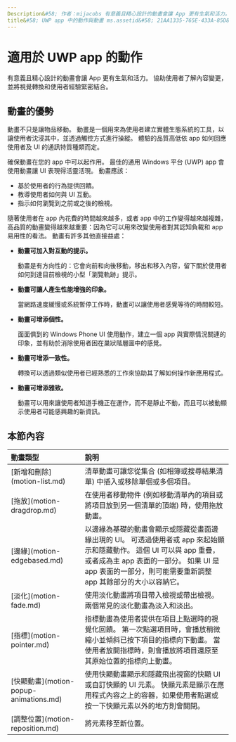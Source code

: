 ```yaml
---
Description&#58; 作者：mijacobs 有意義且精心設計的動畫會讓 App 更有生氣和活力。 協助使用者了解內容變更，並將視覺轉換和使用者經驗緊密結合。
title&#58; UWP app 中的動作與動畫 ms.assetid&#58; 21AA1335-765E-433A-85D8-560B340AE966 label&#58; Motion template&#58; detail.hbs testmetadata&#58; testing tocnode&#58;design and ui
---
```


# 適用於 UWP app 的動作

有意義且精心設計的動畫會讓 App 更有生氣和活力。 協助使用者了解內容變更，並將視覺轉換和使用者經驗緊密結合。

## <span id="Benefits_of_animation"></span><span id="benefits_of_animation"></span><span id="BENEFITS_OF_ANIMATION"></span>動畫的優勢


動畫不只是讓物品移動。 動畫是一個用來為使用者建立實體生態系統的工具，以讓使用者沈浸其中，並透過觸控方式進行操縱。 體驗的品質高低依 app 如何回應使用者及 UI 的通訊特質種類而定。

確保動畫在您的 app 中可以起作用。 最佳的通用 Windows 平台 (UWP) app 會使用動畫讓 UI 表現得活靈活現。 動畫應該：

-   基於使用者的行為提供回饋。
-   教導使用者如何與 UI 互動。
-   指示如何瀏覽到之前或之後的檢視。

隨著使用者在 app 內花費的時間越來越多，或者 app 中的工作變得越來越複雜，高品質的動畫變得越來越重要：因為它可以用來改變使用者對其認知負載和 app 易用性的看法。 動畫有許多其他直接益處：

-   **動畫可加入對互動的提示。**

    動畫是有方向性的：它會向前和向後移動，移出和移入內容，留下關於使用者如何到達目前檢視的小型「瀏覽軌跡」提示。

-   **動畫可讓人產生性能增強的印象。**

    當網路速度緩慢或系統暫停工作時，動畫可以讓使用者感覺等待的時間較短。

-   **動畫可增添個性。**

    面面俱到的 Windows Phone UI 使用動作，建立一個 app 與實際情況關連的印象，並有助於消除使用者困在巢狀階層圖中的感覺。

-   **動畫可增添一致性。**

    轉換可以透過類似使用者已經熟悉的工作來協助其了解如何操作新應用程式。

-   **動畫可增添雅致。**

    動畫可以用來讓使用者知道手機正在運作，而不是靜止不動，而且可以被動顯示使用者可能感興趣的新資訊。

## 本節內容
<table>
<thead>
<tr class="header">
<th align="left">動畫類型</th>
<th align="left">說明</th>
</tr>
</thead>
<tbody>
    <tr>
        <td>[新增和刪除](motion-list.md)
        </td>
        <td>清單動畫可讓您從集合 (如相簿或搜尋結果清單) 中插入或移除單個或多個項目。
        </td>
    </tr> 
    <tr>
        <td>[拖放](motion-dragdrop.md)
        </td>
        <td>在使用者移動物件 (例如移動清單內的項目或將項目放到另一個清單的頂端) 時，使用拖放動畫。
        </td>
    </tr>
    <tr>
        <td>[邊緣](motion-edgebased.md)
        </td>
        <td>以邊緣為基礎的動畫會顯示或隱藏從畫面邊緣出現的 UI。 可透過使用者或 app 來起始顯示和隱藏動作。 這個 UI 可以與 app 重疊，或者成為主 app 表面的一部分。 如果 UI 是 app 表面的一部分，則可能需要重新調整 app 其餘部分的大小以容納它。
        </td>
    </tr>   
    <tr>
        <td>[淡化](motion-fade.md)
        </td>
        <td>使用淡化動畫將項目帶入檢視或帶出檢視。 兩個常見的淡化動畫為淡入和淡出。
        </td>
    </tr>   
    <tr>
        <td>[指標](motion-pointer.md)
        </td>
        <td>指標動畫為使用者提供在項目上點選時的視覺化回饋。 第一次點選項目時，會播放稍微縮小並傾斜已按下項目的指標向下動畫。 當使用者放開指標時，則會播放將項目還原至其原始位置的指標向上動畫。
        </td>
    </tr>   
    <tr>
        <td>[快顯動畫](motion-popup-animations.md)
        </td>
        <td>使用快顯動畫顯示和隱藏飛出視窗的快顯 UI 或自訂快顯的 UI 元素。 快顯元素是顯示在應用程式內容之上的容器，如果使用者點選或按一下快顯元素以外的地方則會關閉。
        </td>
    </tr>     
    <tr>
        <td>[調整位置](motion-reposition.md)
        </td>
        <td>將元素移至新位置。
        </td>
    </tr>

</tbody>
</table>

 

 

 







<!--HONumber=Jul16_HO1-->


